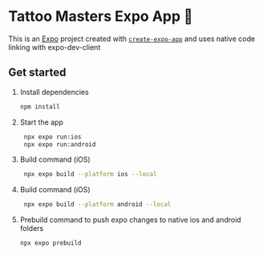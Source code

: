 # Tattoo Masters Expo App 👋

This is an [Expo](https://expo.dev) project created with [`create-expo-app`](https://www.npmjs.com/package/create-expo-app) and uses native code linking with expo-dev-client

## Get started

1. Install dependencies

   ```bash
   npm install
   ```

2. Start the app

   ```bash
    npx expo run:ios
    npx expo run:android
   ```

3. Build command (iOS)

   ```bash
    npx expo build --platform ios --local
   ```
   
4. Build command (iOS)

   ```bash
    npx expo build --platform android --local
   ```

5. Prebuild command to push expo changes to native ios and android folders

    ```bash
    npx expo prebuild
   ```
